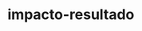 # impacto-resultado
<script>
    function enviarWhatsApp() {
        // Captura os valores dos campos do formulário
        const nome = document.getElementById("nome").value;
        const dataNascimento = document.getElementById("data_nascimento").value;
        const idade = document.getElementById("idade").value;
        const email = document.getElementById("email").value;
        const telefone = document.getElementById("telefone").value;
        const altura = document.getElementById("altura").value;
        const peso = document.getElementById("peso").value;
        const objetivo = document.getElementById("objetivo").value;
        
        // Coletar os valores de rádio (sim/não)
        const atividadeFisica = document.querySelector('input[name="atividade_fisica"]:checked') ? document.querySelector('input[name="atividade_fisica"]:checked').value : "Não informado";
        const tipoAtividade = document.getElementById("tipo_atividade").value;
        const tempoParado = document.getElementById("tempo_parado").value;
        const frequencia = document.getElementById("frequencia").value;

        const problemasSaude = [...document.querySelectorAll('input[name="problemas_saude"]:checked')].map(e => e.value).join(", ") || "Nenhum";

        const medicamentos = document.querySelector('input[name="medicamentos"]:checked') ? document.querySelector('input[name="medicamentos"]:checked').value : "Não informado";
        const medicamentosNome = document.getElementById("medicamentos_nome").value;

        const lesao = document.querySelector('input[name="lesao"]:checked') ? document.querySelector('input[name="lesao"]:checked').value : "Não informado";
        const lesaoLocal = document.getElementById("lesao_local").value;

        const cirurgia = document.querySelector('input[name="cirurgia"]:checked') ? document.querySelector('input[name="cirurgia"]:checked').value : "Não informado";
        const cirurgiaNome = document.getElementById("cirurgia_nome").value;

        const refeicoes = document.getElementById("refeicoes").value;
        const agua = document.getElementById("agua").value;
        
        const alcool = document.querySelector('input[name="alcool"]:checked') ? document.querySelector('input[name="alcool"]:checked').value : "Não informado";
        const fuma = document.querySelector('input[name="fuma"]:checked') ? document.querySelector('input[name="fuma"]:checked').value : "Não informado";

        const restricoes = document.querySelector('input[name="restricoes"]:checked') ? document.querySelector('input[name="restricoes"]:checked').value : "Não informado";
        const restricoesNome = document.getElementById("restricoes_nome").value;

        const rotina = document.querySelector('input[name="rotina"]:checked') ? document.querySelector('input[name="rotina"]:checked').value : "Não informado";
        const sono = document.getElementById("sono").value;

        const estresse = document.querySelector('input[name="estresse"]:checked') ? document.querySelector('input[name="estresse"]:checked').value : "Não informado";

        const diasTreino = [...document.querySelectorAll('input[name="dias_treino"]:checked')].map(e => e.value).join(", ") || "Nenhum selecionado";
        const horariosTreino = document.querySelector('input[name="horarios_treino"]:checked') ? document.querySelector('input[name="horarios_treino"]:checked').value : "Não informado";
        const tempoTreino = document.getElementById("tempo_treino").value;

        // Criar a mensagem formatada
        const mensagem = `*Ficha de Anamnese - Impacto Resultados*%0A%0A`
            + `*Nome:* ${nome}%0A`
            + `*Data de Nascimento:* ${dataNascimento}%0A`
            + `*Idade:* ${idade}%0A`
            + `*E-mail:* ${email}%0A`
            + `*Telefone:* ${telefone}%0A`
            + `*Altura:* ${altura} cm%0A`
            + `*Peso:* ${peso} kg%0A%0A`
            + `*Objetivo:* ${objetivo}%0A%0A`
            + `*Prática de atividade física:* ${atividadeFisica}%0A`
            + `*Tipo de atividade:* ${tipoAtividade || "Não informado"}%0A`
            + `*Tempo parado:* ${tempoParado || "Não informado"}%0A`
            + `*Frequência semanal desejada:* ${frequencia || "Não informado"} vezes por semana%0A%0A`
            + `*Problemas de saúde:* ${problemasSaude}%0A`
            + `*Uso de medicamentos:* ${medicamentos}%0A`
            + `*Quais medicamentos:* ${medicamentosNome || "Nenhum"}%0A`
            + `*Possui lesão:* ${lesao}%0A`
            + `*Local da lesão:* ${lesaoLocal || "Nenhum"}%0A`
            + `*Já fez cirurgia:* ${cirurgia}%0A`
            + `*Detalhes da cirurgia:* ${cirurgiaNome || "Nenhuma"}%0A%0A`
            + `*Refeições diárias:* ${refeicoes} refeições%0A`
            + `*Consumo de água:* ${agua} litros/dia%0A`
            + `*Consome álcool:* ${alcool}%0A`
            + `*Fuma:* ${fuma}%0A`
            + `*Restrições alimentares:* ${restricoes}%0A`
            + `*Quais restrições:* ${restricoesNome || "Nenhuma"}%0A%0A`
            + `*Rotina de trabalho:* ${rotina}%0A`
            + `*Horas de sono:* ${sono} horas/noite%0A`
            + `*Nível de estresse:* ${estresse}%0A%0A`
            + `*Dias disponíveis para treino:* ${diasTreino}%0A`
            + `*Melhor horário para treino:* ${horariosTreino}%0A`
            + `*Tempo disponível por dia para treino:* ${tempoTreino}%0A`;

        // Criar o link do WhatsApp
        const url = `https://wa.me/5548988359457?text=${mensagem}`;

        // Abrir o WhatsApp
        window.open(url, '_blank');
    }
</script>
